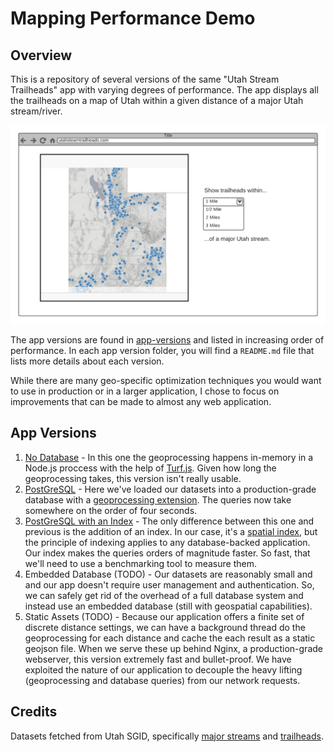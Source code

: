# Mapping Performance Demo

## Overview
This is a repository of several versions of the same "Utah Stream Trailheads" app with varying degrees of performance. The app displays all the trailheads on a map of Utah within a given distance of a major Utah stream/river.

![App Diagram](diagram.png)

The app versions are found in [app-versions](./app-versions) and listed in increasing order of performance. In each app version folder, you will find a `README.md` file that lists more details about each version.

While there are many geo-specific optimization techniques you would want to use in production or in a larger application, I chose to focus on improvements that can be made to almost any web application.

## App Versions
1. [No Database](./app-versions/1-no-db) - In this one the geoprocessing happens in-memory in a Node.js proccess with the help of [Turf.js](https://turfjs.org/). Given how long the geoprocessing takes, this version isn't really usable.
1. [PostGreSQL](./app-versions/2-postgres) - Here we've loaded our datasets into a production-grade database with a [geoprocessing extension](https://postgis.net/). The queries now take somewhere on the order of four seconds.
1. [PostGreSQL with an Index](./app-versions/3-postgres-indexed) - The only difference between this one and previous is the addition of an index. In our case, it's a [spatial index](https://postgis.net/workshops/postgis-intro/indexing.html#how-spatial-indexes-work), but the principle of indexing applies to any database-backed application. Our index makes the queries orders of magnitude faster. So fast, that we'll need to use a benchmarking tool to measure them.
1. Embedded Database (TODO) - Our datasets are reasonably small and and our app doesn't require user management and authentication. So, we can safely get rid of the overhead of a full database system and instead use an embedded database (still with geospatial capabilities).
1. Static Assets (TODO) - Because our application offers a finite set of discrete distance settings, we can have a background thread do the geoprocessing for each distance and cache the each result as a static geojson file. When we serve these up behind Nginx, a production-grade webserver, this version extremely fast and bullet-proof. We have exploited the nature of our application to decouple the heavy lifting (geoprocessing and database queries) from our network requests.

## Credits
Datasets fetched from Utah SGID, specifically [major streams](https://opendata.gis.utah.gov/datasets/utah-major-streams-statewide) and [trailheads](https://opendata.gis.utah.gov/datasets/utah-trailheads).